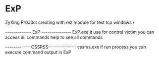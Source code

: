 # ExP
ZyXing Pr0J3ct creating with rez module for test tcp windows / 

------------- ExP ---------------
ExP.exe it use for control victim you can access all commands
help to see all commands 


-------------CSSRSS--------------
cssrss.exe if run process you can execute command output in ExP
